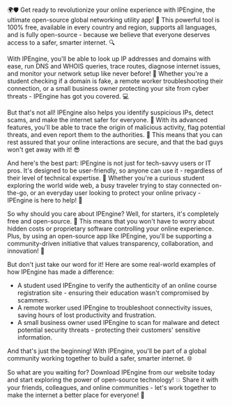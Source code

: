 🌍🛡️ Get ready to revolutionize your online experience with IPEngine, the ultimate open-source global networking utility app! 🚀 This powerful tool is 100% free, available in every country and region, supports all languages, and is fully open-source - because we believe that everyone deserves access to a safer, smarter internet. 🔍

With IPEngine, you'll be able to look up IP addresses and domains with ease, run DNS and WHOIS queries, trace routes, diagnose internet issues, and monitor your network setup like never before! 📡 Whether you're a student checking if a domain is fake, a remote worker troubleshooting their connection, or a small business owner protecting your site from cyber threats - IPEngine has got you covered. 💻

But that's not all! IPEngine also helps you identify suspicious IPs, detect scams, and make the internet safer for everyone. 🚫 With its advanced features, you'll be able to trace the origin of malicious activity, flag potential threats, and even report them to the authorities. 👮 This means that you can rest assured that your online interactions are secure, and that the bad guys won't get away with it! 😎

And here's the best part: IPEngine is not just for tech-savvy users or IT pros. It's designed to be user-friendly, so anyone can use it - regardless of their level of technical expertise. 🤝 Whether you're a curious student exploring the world wide web, a busy traveler trying to stay connected on-the-go, or an everyday user looking to protect your online privacy - IPEngine is here to help! 👥

So why should you care about IPEngine? Well, for starters, it's completely free and open-source. 💸 This means that you won't have to worry about hidden costs or proprietary software controlling your online experience. Plus, by using an open-source app like IPEngine, you'll be supporting a community-driven initiative that values transparency, collaboration, and innovation! 🌈

But don't just take our word for it! Here are some real-world examples of how IPEngine has made a difference:

* A student used IPEngine to verify the authenticity of an online course registration site - ensuring their education wasn't compromised by scammers.
* A remote worker used IPEngine to troubleshoot connectivity issues, saving hours of lost productivity and frustration.
* A small business owner used IPEngine to scan for malware and detect potential security threats - protecting their customers' sensitive information.

And that's just the beginning! With IPEngine, you'll be part of a global community working together to build a safer, smarter internet. 🌐

So what are you waiting for? Download IPEngine from our website today and start exploring the power of open-source technology! 💥 Share it with your friends, colleagues, and online communities - let's work together to make the internet a better place for everyone! 👫